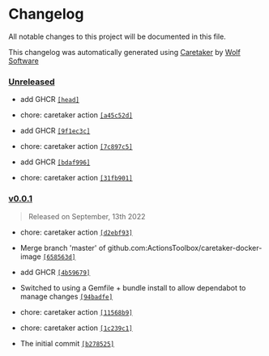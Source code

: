 # Changelog

All notable changes to this project will be documented in this file.


This changelog was automatically generated using [Caretaker](https://github.com/DevelopersToolbox/caretaker) by [Wolf Software](https://github.com/WolfSoftware)

### [Unreleased](https://github.com/ActionsToolbox/caretaker-docker-image/compare/v0.0.2...HEAD)

- add GHCR [`[head]`](https://github.com/ActionsToolbox/caretaker-docker-image/commit/)

- chore: caretaker action [`[a45c52d]`](https://github.com/ActionsToolbox/caretaker-docker-image/commit/a45c52d74dee893ccddd061bdf27d10b8b97e3aa)

- add GHCR [`[9f1ec3c]`](https://github.com/ActionsToolbox/caretaker-docker-image/commit/9f1ec3c208ccf451ffa3d2a1aa2ff37f5ad874fc)

- chore: caretaker action [`[7c897c5]`](https://github.com/ActionsToolbox/caretaker-docker-image/commit/7c897c59a77c1faa7c54cedec95d6c46ae20c621)

- add GHCR [`[bdaf996]`](https://github.com/ActionsToolbox/caretaker-docker-image/commit/bdaf996c02dd26a5e4b12c3f3067f206c5ee5e2c)

- chore: caretaker action [`[31fb901]`](https://github.com/ActionsToolbox/caretaker-docker-image/commit/31fb9012a79e85c94b5a4da144a9198e6ca9292c)

### [v0.0.1](https://github.com/ActionsToolbox/caretaker-docker-image/releases/v0.0.1)

> Released on September, 13th 2022

- chore: caretaker action [`[d2ebf93]`](https://github.com/ActionsToolbox/caretaker-docker-image/commit/d2ebf9367cd5ad7e9d1f9262b9e0d598f50c2be7)

- Merge branch 'master' of github.com:ActionsToolbox/caretaker-docker-image [`[658563d]`](https://github.com/ActionsToolbox/caretaker-docker-image/commit/658563d47f043e003cf690d82edd84b7e1f22b93)

- add GHCR [`[4b59679]`](https://github.com/ActionsToolbox/caretaker-docker-image/commit/4b5967912d156165e2e24cd10477cbd159477a95)

- Switched to using a Gemfile + bundle install to allow dependabot to manage changes [`[94badfe]`](https://github.com/ActionsToolbox/caretaker-docker-image/commit/94badfe3ffaddf919411db06fe18c3e15f1b4b36)

- chore: caretaker action [`[11568b9]`](https://github.com/ActionsToolbox/caretaker-docker-image/commit/11568b921e64f4b96a2971994063ac9a1b05baf4)

- chore: caretaker action [`[1c239c1]`](https://github.com/ActionsToolbox/caretaker-docker-image/commit/1c239c1d444abfb7a3158aa0b2110f4d2091f263)

- The initial commit [`[b278525]`](https://github.com/ActionsToolbox/caretaker-docker-image/commit/b278525c8970a0d2c6c4901c731b5a60efc71696)

